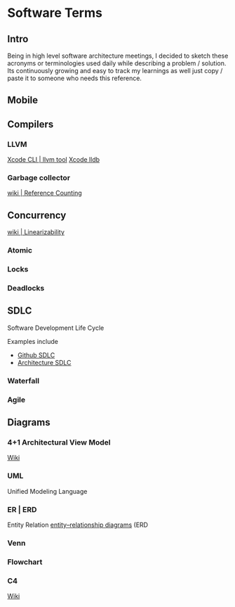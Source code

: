 # Software Terms

## Intro

Being in high level software architecture meetings, I decided to sketch these acronyms or terminologies used daily while describing a problem / solution. Its continuously growing and easy to track my learnings as well just copy / paste it to someone who needs this reference.




## Mobile


## Compilers

### LLVM

[Xcode CLI | llvm tool](ios/xcode/build#Commands)
[Xcode lldb](ios/xcode/debug#Debugging)

### Garbage collector

[wiki | Reference Counting](https://en.wikipedia.org/wiki/Reference_counting)


## Concurrency

[wiki | Linearizability](https://en.wikipedia.org/wiki/Linearizability)

### Atomic

### Locks

### Deadlocks


## SDLC

Software Development Life Cycle

Examples include 
- [Github SDLC](process/github)
- [Architecture SDLC](architecture/ReadMe_architecture#SDLC)

### Waterfall

### Agile



## Diagrams


### 4+1 Architectural View Model

[Wiki](https://en.wikipedia.org/wiki/4%2B1_architectural_view_model)

### UML 

Unified Modeling Language

### ER | ERD

Entity Relation
[entity–relationship diagrams](https://en.wikipedia.org/wiki/Entity%E2%80%93relationship_model) (ERD

### Venn

### Flowchart

### C4


[Wiki](https://en.wikipedia.org/wiki/C4_model)
